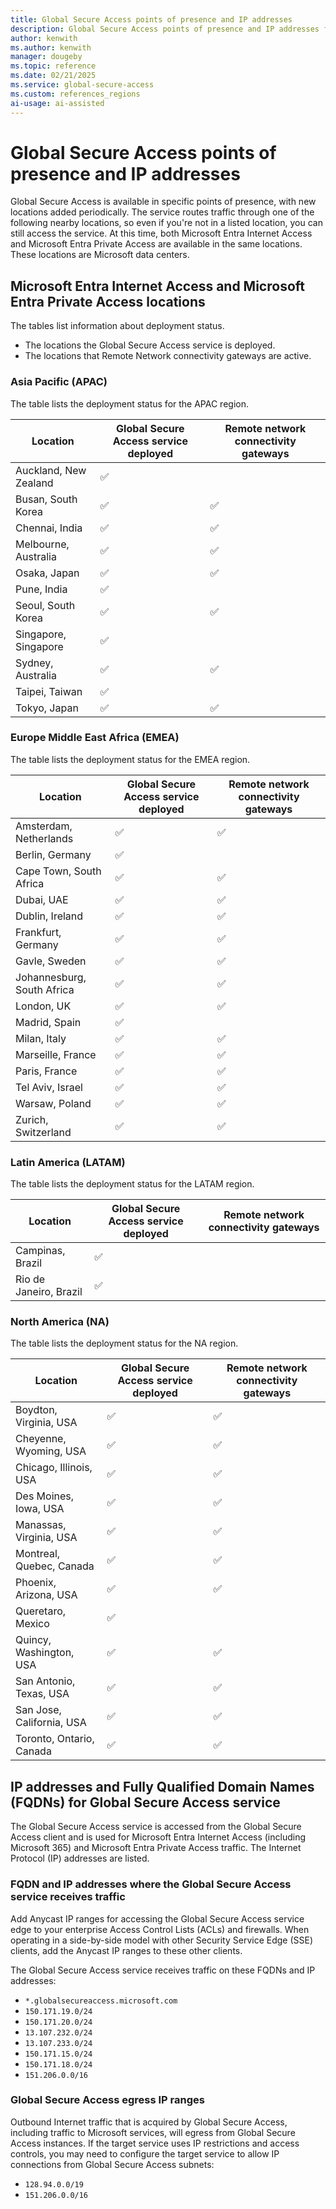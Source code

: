 ```yaml
---
title: Global Secure Access points of presence and IP addresses
description: Global Secure Access points of presence and IP addresses for Microsoft Entra Internet Access and Microsoft Entra Private Access.
author: kenwith
ms.author: kenwith
manager: dougeby
ms.topic: reference
ms.date: 02/21/2025
ms.service: global-secure-access
ms.custom: references_regions
ai-usage: ai-assisted
---
```

# Global Secure Access points of presence and IP addresses

Global Secure Access is available in specific points of presence, with new locations added periodically. The service routes traffic through one of the following nearby locations, so even if you're not in a listed location, you can still access the service. At this time, both Microsoft Entra Internet Access and Microsoft Entra Private Access are available in the same locations. These locations are Microsoft data centers.

## Microsoft Entra Internet Access and Microsoft Entra Private Access locations
The tables list information about deployment status.

- The locations the Global Secure Access service is deployed. 
- The locations that Remote Network connectivity gateways are active. 

### Asia Pacific (APAC)
The table lists the deployment status for the APAC region.

|Location                    | Global Secure Access service deployed | Remote network connectivity gateways | 
| ---                        | --- | --- | 
|Auckland, New Zealand       | ✅ |    |
|Busan, South Korea          | ✅ | ✅ |
|Chennai, India              | ✅ | ✅ |
|Melbourne, Australia        | ✅ | ✅ |
|Osaka, Japan                | ✅ | ✅ |
|Pune, India                 | ✅ |    |
|Seoul, South Korea          | ✅ | ✅ |
|Singapore, Singapore        | ✅ |    |
|Sydney, Australia           | ✅ | ✅ |
|Taipei, Taiwan              | ✅ |    |
|Tokyo, Japan                | ✅ | ✅ |


### Europe Middle East Africa (EMEA)
The table lists the deployment status for the EMEA region.

|Location                    | Global Secure Access service deployed | Remote network connectivity gateways | 
| ---                        | --- | --- |
|Amsterdam, Netherlands      | ✅ | ✅ |
|Berlin, Germany             | ✅ |    |
|Cape Town, South Africa     | ✅ | ✅ | 
|Dubai, UAE                  | ✅ | ✅ |
|Dublin, Ireland             | ✅ | ✅ |
|Frankfurt, Germany          | ✅ | ✅ |
|Gavle, Sweden               | ✅ | ✅ | 
|Johannesburg, South Africa  | ✅ | ✅ | 
|London, UK                  | ✅ | ✅ |
|Madrid, Spain               | ✅ |    | 
|Milan, Italy                | ✅ | ✅ |
|Marseille, France           | ✅ | ✅ |
|Paris, France               | ✅ | ✅ |
|Tel Aviv, Israel            | ✅ | ✅ |
|Warsaw, Poland              | ✅ | ✅ |
|Zurich, Switzerland         | ✅ | ✅ |


### Latin America (LATAM)
The table lists the deployment status for the LATAM region.

|Location                    | Global Secure Access service deployed | Remote network connectivity gateways | 
| ---                        | --- | --- | 
|Campinas, Brazil            | ✅ |   | 
|Rio de Janeiro, Brazil      | ✅ |   | 


### North America (NA)
The table lists the deployment status for the NA region.

|Location                    | Global Secure Access service deployed | Remote network connectivity gateways | 
| ---                        | --- | --- |
|Boydton, Virginia, USA      | ✅ | ✅ | 
|Cheyenne, Wyoming, USA      | ✅ | ✅ | 
|Chicago, Illinois, USA      | ✅ | ✅ | 
|Des Moines, Iowa, USA       | ✅ | ✅ |
|Manassas, Virginia, USA     | ✅ | ✅ | 
|Montreal, Quebec, Canada    | ✅ | ✅ | 
|Phoenix, Arizona, USA       | ✅ | ✅ | 
|Queretaro, Mexico           | ✅ |    | 
|Quincy, Washington, USA     | ✅ | ✅ | 
|San Antonio, Texas, USA     | ✅ | ✅ | 
|San Jose, California, USA   | ✅ | ✅ | 
|Toronto, Ontario, Canada    | ✅ | ✅ | 


## IP addresses and Fully Qualified Domain Names (FQDNs) for Global Secure Access service
The Global Secure Access service is accessed from the Global Secure Access client and is used for Microsoft Entra Internet Access (including Microsoft 365) and Microsoft Entra Private Access traffic. The Internet Protocol (IP) addresses are listed.

### FQDN and IP addresses where the Global Secure Access service receives traffic
Add Anycast IP ranges for accessing the Global Secure Access service edge to your enterprise Access Control Lists (ACLs) and firewalls. When operating in a side-by-side model with other Security Service Edge (SSE) clients, add the Anycast IP ranges to these other clients.
 
The Global Secure Access service receives traffic on these FQDNs and IP addresses:
- `*.globalsecureaccess.microsoft.com`
- `150.171.19.0/24`
- `150.171.20.0/24`
- `13.107.232.0/24`
- `13.107.233.0/24`
- `150.171.15.0/24`
- `150.171.18.0/24`
- `151.206.0.0/16`
 
### Global Secure Access egress IP ranges
Outbound Internet traffic that is acquired by Global Secure Access, including traffic to Microsoft services, will egress from Global Secure Access instances. If the target service uses IP restrictions and access controls, you may need to configure the target service to allow IP connections from Global Secure Access subnets:

- `128.94.0.0/19`
- `151.206.0.0/16`
